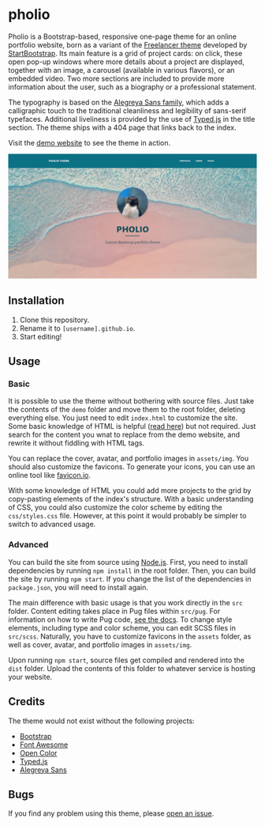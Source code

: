 # pholio

Pholio is a Bootstrap-based, responsive one-page theme for an online portfolio website, born as a variant of the [Freelancer theme](https://startbootstrap.com/theme/freelancer) developed by [StartBootstrap](https://startbootstrap.com/). Its main feature is a grid of project cards: on click, these open pop-up windows where more details about a project are displayed, together with an image, a carousel (available in various flavors), or an embedded video. Two more sections are included to provide more information about the user, such as a biography or a professional statement.

The typography is based on the [Alegreya Sans family](https://www.huertatipografica.com/en/fonts/alegreya-sans-ht), which adds a calligraphic touch to the traditional cleanliness and legibility of sans-serif typefaces. Additional liveliness is provided by the use of [Typed.js](https://mattboldt.com/demos/typed-js/) in the title section. The theme ships with a 404 page that links back to the index.

Visit the [demo website](https://pholio.netlify.app) to see the theme in action.

![](https://github.com/piazzai/pholio/blob/master/screenshot.jpg)

## Installation

1.  Clone this repository.
2.  Rename it to `[username].github.io`.
3.  Start editing!

## Usage

### Basic

It is possible to use the theme without bothering with source files. Just take the contents of the `demo` folder and move them to the root folder, deleting everything else. You just need to edit `index.html` to customize the site. Some basic knowledge of HTML is helpful ([read here](https://developer.mozilla.org/en-US/docs/Learn/HTML)) but not required. Just search for the content you wnat to replace from the demo website, and rewrite it without fiddling with HTML tags.

You can replace the cover, avatar, and portfolio images in `assets/img`. You should also customize the favicons. To generate your icons, you can use an online tool like [favicon.io](https://favicon.io/).

With some knowledge of HTML you could add more projects to the grid by copy-pasting elements of the index's structure. With a basic understanding of CSS, you could also customize the color scheme by editing the `css/styles.css` file. However, at this point it would probably be simpler to switch to advanced usage.

### Advanced

You can build the site from source using [Node.js](https://nodejs.org/en/). First, you need to install dependencies by running `npm install` in the root folder. Then, you can build the site by running `npm start`. If you change the list of the dependencies in `package.json`, you will need to install again.

The main difference with basic usage is that you work directly in the `src` folder. Content editing takes place in Pug files within `src/pug`. For information on how to write Pug code, [see the docs](https://pugjs.org/). To change style elements, including type and color scheme, you can edit SCSS files in `src/scss`. Naturally, you have to customize favicons in the `assets` folder, as well as cover, avatar, and portfolio images in `assets/img`.

Upon running `npm start`, source files get compiled and rendered into the `dist` folder. Upload the contents of this folder to whatever service is hosting your website.

## Credits

The theme would not exist without the following projects:

- [Bootstrap](https://getbootstrap.com/)
- [Font Awesome](https://fontawesome.com/)
- [Open Color](https://yeun.github.io/open-color/)
- [Typed.js](https://mattboldt.com/demos/typed-js/)
- [Alegreya Sans](https://www.huertatipografica.com/en/fonts/alegreya-sans-ht)

## Bugs

If you find any problem using this theme, please [open an issue](https://github.com/piazzai/pholio/issues).
